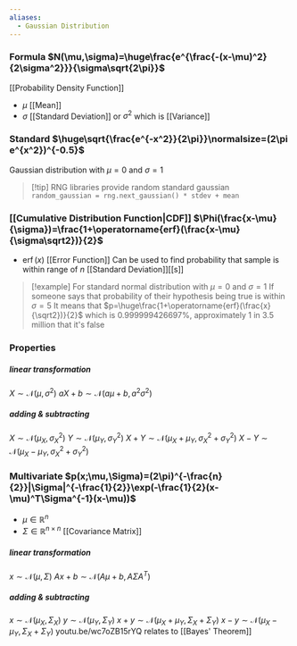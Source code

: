 ```yaml
---
aliases:
  - Gaussian Distribution
---
```

### Formula $N(\mu,\sigma)=\huge\frac{e^{\frac{-(x-\mu)^2}{2\sigma^2}}}{\sigma\sqrt{2\pi}}$
[[Probability Density Function]]
- $\mu$ [[Mean]]
- $\sigma$ [[Standard Deviation]] or $\sigma^2$ which is [[Variance]]
### Standard $\huge\sqrt{\frac{e^{-x^2}}{2\pi}}\normalsize=(2\pi e^{x^2})^{-0.5}$
Gaussian distribution with $\mu=0$ and $\sigma=1$
> [!tip] RNG libraries provide random standard gaussian
> `random_gaussian = rng.next_gaussian() * stdev + mean`
### [[Cumulative Distribution Function|CDF]] $\Phi(\frac{x-\mu}{\sigma})=\frac{1+\operatorname{erf}(\frac{x-\mu}{\sigma\sqrt2})}{2}$
- $\operatorname{erf}(x)$ [[Error Function]] 
Can be used to find probability that sample is within range of $n$ [[Standard Deviation]][[s]]
> [!example] For standard normal distribution with $\mu=0$ and $\sigma=1$
> If someone says that probability of their hypothesis being true is within $\sigma=5$
> It means that $p=\huge\frac{1+\operatorname{erf}(\frac{x}{\sqrt2})}{2}$
> which is $0.999999426697\%$, approximately 1 in 3.5 million that it's false
### Properties
##### linear transformation
$X\sim\mathcal{N}(\mu,\sigma^2)$
$aX+b\sim\mathcal{N}(a\mu+b,a^2\sigma^2)$
##### adding & subtracting
$X\sim\mathcal{N}(\mu_X,\sigma_X^2)$
$Y\sim\mathcal{N}(\mu_Y,\sigma_Y^2)$
$X+Y\sim\mathcal{N}(\mu_X+\mu_Y,\sigma_X^2+\sigma_Y^2)$
$X-Y\sim\mathcal{N}(\mu_X-\mu_Y,\sigma_X^2+\sigma_Y^2)$
### Multivariate $p(x;\mu,\Sigma)=(2\pi)^{-\frac{n}{2}}|\Sigma|^{-\frac{1}{2}}\exp(-\frac{1}{2}(x-\mu)^T\Sigma^{-1}(x-\mu))$
- $\mu\in\mathbb{R}^n$ 
- $\Sigma\in\mathbb{R}^{n\times n}$ [[Covariance Matrix]]
##### linear transformation
$x\sim\mathcal{N}(\mu,\Sigma)$
$Ax+b\sim\mathcal{N}(A\mu+b,A\Sigma A^T)$
##### adding & subtracting
$x\sim\mathcal{N}(\mu_X,\Sigma_X)$
$y\sim\mathcal{N}(\mu_Y,\Sigma_Y)$
$x+y\sim\mathcal{N}(\mu_X+\mu_Y,\Sigma_X+\Sigma_Y)$
$x-y\sim\mathcal{N}(\mu_X-\mu_Y,\Sigma_X+\Sigma_Y)$
youtu.be/wc7oZB15rYQ relates to [[Bayes' Theorem]]
